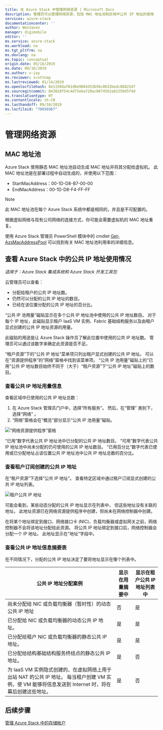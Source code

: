```yaml
---
title: 在 Azure Stack 中管理网络资源 | Microsoft Docs
description: 管理员可以管理网络资源，包括 MAC 地址池和区域中公共 IP 地址的使用
services: azure-stack
documentationcenter: ''
author: WenJason
manager: digimobile
editor: ''
ms.service: azure-stack
ms.workload: na
ms.tgt_pltfrm: na
ms.devlang: na
ms.topic: conceptual
origin.date: 05/16/2019
ms.date: 09/16/2019
ms.author: v-jay
ms.reviewer: scottnap
ms.lastreviewed: 01/14/2019
ms.openlocfilehash: 8e11568af01d0e9084353b56c8632bedc86823df
ms.sourcegitcommit: 843028f54c4d75eba720ac8874562ab2250d5f4d
ms.translationtype: HT
ms.contentlocale: zh-CN
ms.lasthandoff: 09/10/2019
ms.locfileid: "70856967"
---
```

# <a name="manage-network-resources"></a>管理网络资源

## <a name="mac-address-pool"></a>MAC 地址池

Azure Stack 使用静态 MAC 地址池自动生成 MAC 地址并将其分配给虚拟机。
此 MAC 地址池是在部署过程中自动生成的，并使用以下范围：

- StartMacAddress：00-1D-D8-B7-00-00
- EndMacAddress：00-1D-D8-F4-FF-FF

> [!Note]  
> 此 MAC 地址池在每个 Azure Stack 系统中都是相同的，并且是不可配置的。

根据虚拟网络与现有公司网络的连接方式，你可能会需要虚拟机的 MAC 地址重复。

使用 Azure Stack 管理员 PowerShell 模块中的 cmdlet [Get-AzsMacAddressPool](https://docs.microsoft.com/powershell/module/azs.fabric.admin/get-azsmacaddresspool) 可以找到有关 MAC 地址池利用率的详细信息。

## <a name="view-public-ip-address-consumption-in-azure-stack"></a>查看 Azure Stack 中的公共 IP 地址使用情况

*适用于：Azure Stack 集成系统和 Azure Stack 开发工具包*

云管理员可以查看：
 - 分配给租户的公共 IP 地址数。
 - 仍然可以分配的公共 IP 地址的数目。
 - 已经在该位置分配的公共 IP 地址的百分比。

“公共 IP 池用量”磁贴显示在多个公共 IP 地址池中使用的公共 IP 地址数目。  对于每个 IP 地址，此磁贴显示租户 IaaS VM 实例、Fabric 基础结构服务以及由租户显式创建的公共 IP 地址资源的用量。

此磁贴的用途是让 Azure Stack 操作员了解此位置中使用的公共 IP 地址数。 管理员可以通过该数字来确定此资源是否不足。

“租户资源”下的“公共 IP 地址”菜单项只列出租户显式创建的公共 IP 地址。    可以在“资源提供程序”的“网络”窗格中找到该菜单项。   “公共 IP 池用量”磁贴上的“已用”公共 IP 地址数目始终不同于（大于）“租户资源”下“公共 IP 地址”磁贴上的数目。    

### <a name="view-the-public-ip-address-usage-information"></a>查看公共 IP 地址用量信息

查看区域中已使用的公共 IP 地址总数：

1. 在 Azure Stack 管理员门户中，选择“所有服务”。  然后，在“管理”  类别下，选择“网络”  。
1. “网络”窗格会在“概览”部分显示“公共 IP 池用量”磁贴。   

![“网络资源提供程序”窗格](media/azure-stack-viewing-public-ip-address-consumption/image01.png)

“已用”数字代表公共 IP 地址池中已分配的公共 IP 地址数目。  “可用”数字代表公共 IP 地址池中尚未分配的仍可使用的公共 IP 地址数目。  “已用百分比”数字代表已使用或已分配地址占该位置公共 IP 地址池中公共 IP 地址总数的百分比。 

### <a name="view-the-public-ip-addresses-that-were-created-by-tenant-subscriptions"></a>查看租户订阅创建的公共 IP 地址

在“租户资源”下选择“公共 IP 地址”。   查看特定区域中通过租户订阅显式创建的公共 IP 地址列表。

![租户公共 IP 地址](media/azure-stack-viewing-public-ip-address-consumption/image02.png)

可能会看到，某些动态分配的公共 IP 地址显示在列表中， 但这些地址没有关联的地址。 此地址资源已在网络资源提供程序中创建，但尚未在网络控制器中创建。

在将某个地址绑定到接口、网络接口卡 (NIC)、负载均衡器或虚拟网关之前，网络控制器不会将该地址分配给此资源。 将公共 IP 地址绑定到接口后，网络控制器会分配一个 IP 地址。 此地址显示在“地址”字段中。 

### <a name="view-the-public-ip-address-information-summary-table"></a>查看公共 IP 地址信息摘要表

在不同情况下，分配的公共 IP 地址决定了要将地址显示在哪个列表中。

| **公共 IP 地址分配案例** | **显示在用量摘要中** | **显示在租户公共 IP 地址列表中** |
| --- | --- | --- |
| 尚未分配给 NIC 或负载均衡器（暂时性）的动态公共 IP 地址 |否 |是 |
| 已分配给 NIC 或负载均衡器的动态公共 IP 地址。 |是 |是 |
| 已分配给租户 NIC 或负载均衡器的静态公共 IP 地址。 |是 |是 |
| 已分配给结构基础结构服务终结点的静态公共 IP 地址。 |是 |否 |
| 为 IaaS VM 实例隐式创建的、在虚拟网络上用于出站 NAT 的公共 IP 地址。 每当租户创建 VM 实例，使 VM 能够将信息发送到 Internet 时，将在幕后创建这些地址。 |是 |否 |

## <a name="next-steps"></a>后续步骤

[管理 Azure Stack 中的存储帐户](azure-stack-manage-storage-accounts.md)

<!-- Update_Description: wording update -->